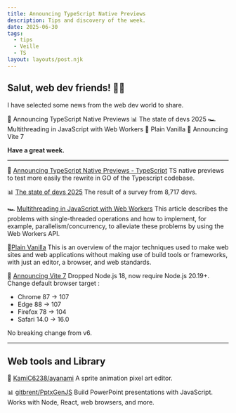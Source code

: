```yaml
---
title: Announcing TypeScript Native Previews
description: Tips and discovery of the week.
date: 2025-06-30
tags:
  - tips
  - Veille
  - TS
layout: layouts/post.njk
---
```


## Salut, web dev friends! 🧑‍💻

I have selected some news  from the web dev world to share.

👏 Announcing TypeScript Native Previews
📊 The state of devs 2025
🏎️ Multithreading in JavaScript with Web Workers
🍦 Plain Vanilla
🚀 Announcing Vite 7

**Have a great week.**

___

👏 [Announcing TypeScript Native Previews - TypeScript](https://devblogs.microsoft.com/typescript/announcing-typescript-native-previews/)
TS native previews to test more easily the rewrite in GO of the Typescript codebase.

📊 [The state of devs 2025](https://2025.stateofdevs.com/en-US/)
The result of a survey from 8,717 devs.

🏎️ [Multithreading in JavaScript with Web Workers](https://www.honeybadger.io/blog/javascript-web-workers-multithreading/)
This article describes the problems with single-threaded operations and how to implement, for example, parallelism/concurrency, to alleviate these problems by using the Web Workers API.

🍦[Plain Vanilla](https://plainvanillaweb.com/index.html)
This is an overview of the major techniques used to make web sites and web applications without making use of build tools or frameworks, with just an editor, a browser, and web standards.

🚀 [Announcing Vite 7](https://vite.dev/blog/announcing-vite7.html)
Dropped Node.js 18, now require Node.js 20.19+.
Change default browser target :
* Chrome 87 → 107
* Edge 88 → 107
* Firefox 78 → 104
* Safari 14.0 → 16.0

No breaking change from v6.

___

## Web tools and Library

👏 [KamiC6238/ayanami](https://github.com/KamiC6238/ayanami)
A sprite animation pixel art editor.

📊 [gitbrent/PptxGenJS](https://github.com/gitbrent/PptxGenJS)
Build PowerPoint presentations with JavaScript. Works with Node, React, web browsers, and more.
